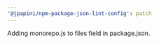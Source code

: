 ```yaml
---
'@jpapini/npm-package-json-lint-config': patch
---
```


Adding monorepo.js to files field in package.json.
